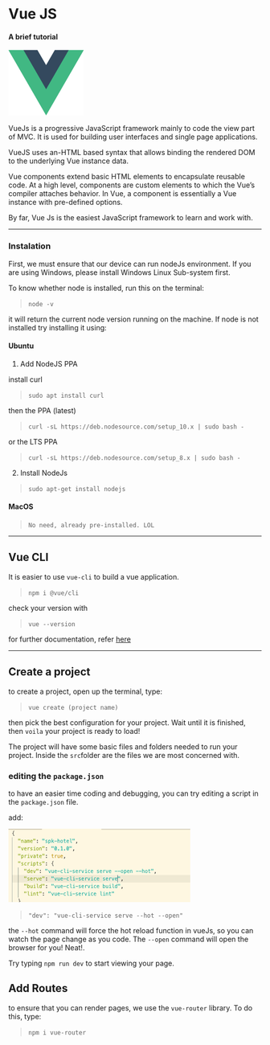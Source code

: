 # Vue JS
#### A brief tutorial
<img src="../img/vue-logo.png" width="150">

VueJs is a progressive JavaScript framework mainly to code the view part of MVC. It is used for building user interfaces and single page applications.

VueJS uses an-HTML based syntax that allows binding the rendered DOM to the underlying Vue instance data.

Vue components extend basic HTML elements to encapsulate reusable code. At a high level, components are custom elements to which the Vue’s compiler attaches behavior. In Vue, a component is essentially a Vue instance with pre-defined options.

By far, Vue Js is the easiest JavaScript framework to learn and work with.

---

### Instalation

First, we must ensure that our device can run nodeJs environment. If you are using Windows, please install Windows Linux Sub-system first.

To know whether node is installed, run this on the terminal:

>`node -v`

it will return the current node version running on the machine. If node is not installed try installing it using:

#### Ubuntu

1. Add NodeJS PPA  

  install curl
  > `sudo apt install curl`

  then the PPA (latest)
  > `curl -sL https://deb.nodesource.com/setup_10.x | sudo bash -`

  or the LTS PPA
  > `curl -sL https://deb.nodesource.com/setup_8.x | sudo bash -`

2. Install NodeJs

  > `sudo apt-get install nodejs`

#### MacOS

> `No need, already pre-installed. LOL`

---

## Vue CLI
It is easier to use `vue-cli` to build a vue application.

> `npm i @vue/cli`

check your version with
> `vue --version`

for further documentation, refer [here](https://cli.vuejs.org/guide/installation.html)

---

## Create a project

to create a project, open up the terminal, type:

> `vue create (project name)`

then pick the best configuration for your project. Wait until it is finished, then `voila` your project is ready to load!

The project will have some basic files and folders needed to run your project. Inside the `src`folder are the files we are most concerned with.

### editing the `package.json`

to have an easier time coding and debugging, you can try editing a script in the `package.json` file.

add:

![package](../img/packagejson.png)

> `"dev": "vue-cli-service serve --hot --open"`

the `--hot` command will force the hot reload function in vueJs, so you can watch the page change as you code. The `--open` command will open the browser for you! Neat!.

Try typing `npm run dev` to start viewing your page.

## Add Routes

to ensure that you can render pages, we use the `vue-router` library. To do this, type:

> `npm i vue-router`

